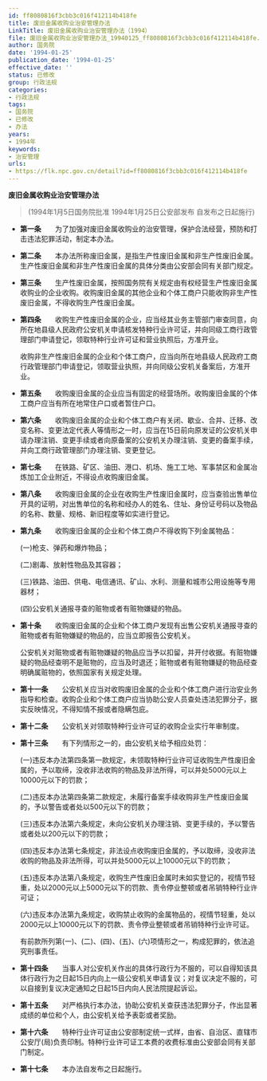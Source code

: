 ```yaml
---
id: ff8080816f3cbb3c016f412114b418fe
title: 废旧金属收购业治安管理办法
LinkTitle: 废旧金属收购业治安管理办法（1994）
file: 废旧金属收购业治安管理办法_19940125_ff8080816f3cbb3c016f412114b418fe.docx
author: 国务院
date: '1994-01-25'
publication_date: '1994-01-25'
effective_date: ''
status: 已修改
group: 行政法规
categories:
- 行政法规
tags:
- 国务院
- 已修改
- 办法
years:
- 1994年
keywords:
- 治安管理
urls:
- https://flk.npc.gov.cn/detail?id=ff8080816f3cbb3c016f412114b418fe
---
```


**废旧金属收购业治安管理办法**

> (1994年1月5日国务院批准 1994年1月25日公安部发布 自发布之日起施行)

- **第一条**　　为了加强对废旧金属收购业的治安管理，保护合法经营，预防和打击违法犯罪活动，制定本办法。

- **第二条**　　本办法所称废旧金属，是指生产性废旧金属和非生产性废旧金属。生产性废旧金属和非生产性废旧金属的具体分类由公安部会同有关部门规定。

- **第三条**　　生产性废旧金属，按照国务院有关规定由有权经营生产性废旧金属收购业的企业收购。收购废旧金属的其他企业和个体工商户只能收购非生产性废旧金属，不得收购生产性废旧金属。

- **第四条**　　收购生产性废旧金属的企业，应当经其业务主管部门审查同意，向所在地县级人民政府公安机关申请核发特种行业许可证，并向同级工商行政管理部门申请登记，领取特种行业许可证和营业执照后，方准开业。

  收购非生产性废旧金属的企业和个体工商户，应当向所在地县级人民政府工商行政管理部门申请登记，领取营业执照，并向同级公安机关备案后，方准开业。

- **第五条**　　收购废旧金属的企业应当有固定的经营场所。收购废旧金属的个体工商户应当有所在地常住户口或者暂住户口。

- **第六条**　　收购废旧金属的企业和个体工商户有关闭、歇业、合并、迁移、改变名称、变更法定代表人等情形之一时，应当在15日前向原发证的公安机关申请办理注销、变更手续或者向原备案的公安机关办理注销、变更的备案手续，并向工商行政管理部门办理注销、变更登记。

- **第七条**　　在铁路、矿区、油田、港口、机场、施工工地、军事禁区和金属冶炼加工企业附近，不得设点收购废旧金属。

- **第八条**　　收购废旧金属的企业在收购生产性废旧金属时，应当查验出售单位开具的证明，对出售单位的名称和经办人的姓名、住址、身份证号码以及物品的名称、数量、规格、新旧程度等如实进行登记。

- **第九条**　　收购废旧金属的企业和个体工商户不得收购下列金属物品：

  (一)枪支、弹药和爆炸物品；

  (二)剧毒、放射性物品及其容器；

  (三)铁路、油田、供电、电信通讯、矿山、水利、测量和城市公用设施等专用器材；

  (四)公安机关通报寻查的赃物或者有赃物嫌疑的物品。

- **第十条**　　收购废旧金属的企业和个体工商户发现有出售公安机关通报寻查的赃物或者有赃物嫌疑的物品的，应当立即报告公安机关。

  公安机关对赃物或者有赃物嫌疑的物品应当予以扣留，并开付收据。有赃物嫌疑的物品经查明不是赃物的，应当及时退还；赃物或者有赃物嫌疑的物品经查明确属赃物的，依照国家有关规定处理。

- **第十一条**　　公安机关应当对收购废旧金属的企业和个体工商户进行治安业务指导和检查。收购企业和个体工商户应当协助公安人员查处违法犯罪分子，据实反映情况，不得知情不报或者隐瞒包庇。

- **第十二条**　　公安机关对领取特种行业许可证的收购企业实行年审制度。

- **第十三条**　　有下列情形之一的，由公安机关给予相应处罚：

  (一)违反本办法第四条第一款规定，未领取特种行业许可证收购生产性废旧金属的，予以取缔，没收非法收购的物品及非法所得，可以并处5000元以上10000元以下的罚款；

  (二)违反本办法第四条第二款规定，未履行备案手续收购非生产性废旧金属的，予以警告或者处以500元以下的罚款；

  (三)违反本办法第六条规定，未向公安机关办理注销、变更手续的，予以警告或者处以200元以下的罚款；

  (四)违反本办法第七条规定，非法设点收购废旧金属的，予以取缔，没收非法收购的物品及非法所得，可以并处5000元以上10000元以下的罚款；

  (五)违反本办法第八条规定，收购生产性废旧金属时未如实登记的，视情节轻重，处以2000元以上5000元以下的罚款、责令停业整顿或者吊销特种行业许可证；

  (六)违反本办法第九条规定，收购禁止收购的金属物品的，视情节轻重，处以2000元以上10000元以下的罚款、责令停业整顿或者吊销特种行业许可证。

  有前款所列第(一)、(二)、(四)、(五)、(六)项情形之一，构成犯罪的，依法追究刑事责任。

- **第十四条**　　当事人对公安机关作出的具体行政行为不服的，可以自得知该具体行政行为之日起15日内向上一级公安机关申请复议；对复议决定不服的，可以自接到复议决定通知之日起15日内向人民法院提起诉讼。

- **第十五条**　　对严格执行本办法，协助公安机关查获违法犯罪分子，作出显著成绩的单位和个人，由公安机关给予表彰或者奖励。

- **第十六条**　　特种行业许可证由公安部制定统一式样，由省、自治区、直辖市公安厅(局)负责印制。特种行业许可证工本费的收费标准由公安部会同有关部门制定。

- **第十七条**　　本办法自发布之日起施行。
